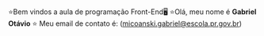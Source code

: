 ⭐Bem vindos a aula de programação Front-End🖥
⭐Olá, meu nome é **Gabriel Otávio**
⭐ Meu email de contato é: (micoanski.gabriel@escola.pr.gov.br)

